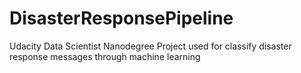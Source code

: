 # DisasterResponsePipeline
Udacity Data Scientist Nanodegree Project used for classify disaster response messages through machine learning
